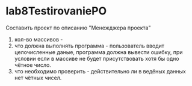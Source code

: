 # lab8TestirovaniePO
Составить проект по описанию "Менежджера проекта"

1. кол-во массивов - 
2. что должна выполнять программа - пользователь вводит целочисленные даные, программа должна вывести ошибку,
при условии если в массиве не будет присутствовать хотя бы одно чётное число.
3.  что необходимо проверить - действительно ли в ведёных данных нет чётных чисел.
